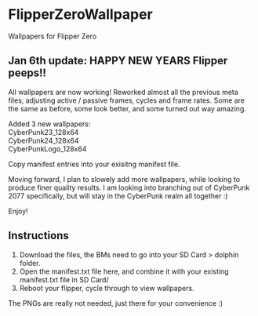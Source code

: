# FlipperZeroWallpaper
Wallpapers for Flipper Zero

## Jan 6th update:  HAPPY NEW YEARS Flipper peeps!!

All wallpapers are now working!
Reworked almost all the previous meta files, adjusting active / passive frames, cycles and frame rates.  Some are the same as before, some look better, and some turned out way amazing.  

Added 3 new wallpapers:  
CyberPunk23_128x64  
CyberPunk24_128x64  
CyberPunkLogo_128x64  

Copy manifest entries into your exisitng manifest file.

Moving forward, I plan to slowely add more wallpapers, while looking to produce finer quality results.  I am looking into branching out of CyberPunk 2077 specifically, but will stay in the CyberPunk realm all together :)

Enjoy!


## Instructions
1. Download the files, the BMs need to go into your SD Card > dolphin folder.
2. Open the manifest.txt file here, and combine it with your existing manifest.txt file in SD Card/
3. Reboot your flipper, cycle through to view wallpapers.

The PNGs are really not needed, just there for your convenience :) 
